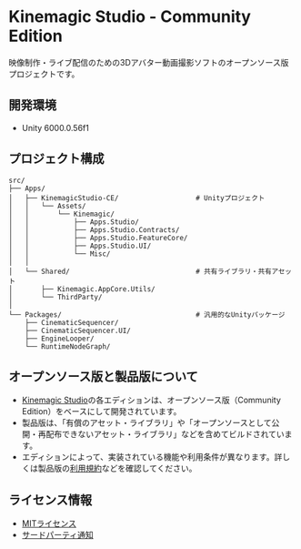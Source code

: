 # Kinemagic Studio - Community Edition

映像制作・ライブ配信のための3Dアバター動画撮影ソフトのオープンソース版プロジェクトです。

## 開発環境
- Unity 6000.0.56f1

## プロジェクト構成
```
src/
├── Apps/
│   ├── KinemagicStudio-CE/                   # Unityプロジェクト
│   │   └── Assets/
│   │       └── Kinemagic/
│   │           ├── Apps.Studio/
│   │           ├── Apps.Studio.Contracts/
│   │           ├── Apps.Studio.FeatureCore/
│   │           ├── Apps.Studio.UI/
│   │           └── Misc/
│   │
│   └── Shared/                               # 共有ライブラリ・共有アセット
│       ├── Kinemagic.AppCore.Utils/
│       └── ThirdParty/
│
└── Packages/                                 # 汎用的なUnityパッケージ
    ├── CinematicSequencer/
    ├── CinematicSequencer.UI/
    ├── EngineLooper/
    └── RuntimeNodeGraph/
```

## オープンソース版と製品版について
- [Kinemagic Studio](https://kinemagicstudio.github.io/)の各エディションは、オープンソース版（Community Edition）をベースにして開発されています。
- 製品版は、「有償のアセット・ライブラリ」や「オープンソースとして公開・再配布できないアセット・ライブラリ」などを含めてビルドされています。
- エディションによって、実装されている機能や利用条件が異なります。詳しくは製品版の[利用規約](https://kinemagicstudio.github.io/docs/terms/terms-of-use-ja)などを確認してください。

## ライセンス情報
- [MITライセンス](LICENSE.txt)
- [サードパーティ通知](THIRD-PARTY-NOTICES.txt)
